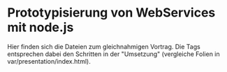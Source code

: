 # Prototypisierung von WebServices mit node.js

Hier finden sich die Dateien zum gleichnahmigen Vortrag. Die Tags entsprechen dabei den Schritten in der "Umsetzung" (vergleiche Folien in var/presentation/index.html).
